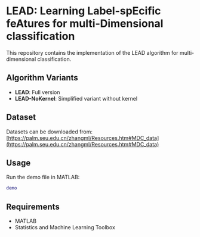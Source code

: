 # LEAD: Learning Label-spEcific feAtures for multi-Dimensional classification

This repository contains the implementation of the LEAD algorithm for multi-dimensional classification.

## Algorithm Variants

- **LEAD**: Full version
- **LEAD-NoKernel**: Simplified variant without kernel

## Dataset

Datasets can be downloaded from: [https://palm.seu.edu.cn/zhangml/Resources.htm#MDC_data](https://palm.seu.edu.cn/zhangml/Resources.htm#MDC_data)

## Usage

Run the demo file in MATLAB:
```matlab
demo
```

## Requirements

- MATLAB
- Statistics and Machine Learning Toolbox
